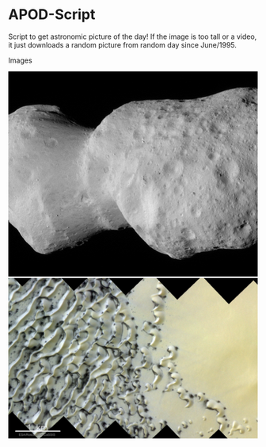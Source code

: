 # APOD-Script
Script to get astronomic picture of the day! If the image is too tall or a video, it just downloads a random picture from random day since June/1995.

Images

![IMAGE 1](https://raw.githubusercontent.com/yohanduartep/APOD-Script/refs/heads/main/001.jpg)
![IMAGE 2](https://raw.githubusercontent.com/yohanduartep/APOD-Script/refs/heads/main/002.jpg)
